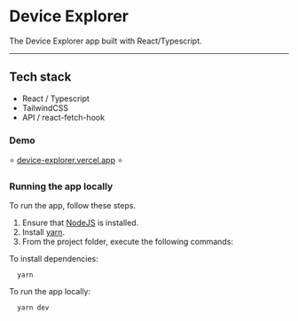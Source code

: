 # Device Explorer

The Device Explorer app built with React/Typescript.

<hr />

[build-badge]: https://img.shields.io/github/deployments/alangenfelds/device-explorer/production?label=vercel&logoColor=vercel
[build]: https://github.com/alangenfelds/device-explorer/deployments

## Tech stack

- React / Typescript
- TailwindCSS
- API / react-fetch-hook

### Demo

:star: [device-explorer.vercel.app](https://device-explorer.vercel.app/) :star:

### Running the app locally

To run the app, follow these steps.

1. Ensure that [NodeJS](http://nodejs.org/) is installed.
2. Install [yarn](https://classic.yarnpkg.com/en/docs/install/#windows-stable/).
3. From the project folder, execute the following commands:

To install dependencies:

```shell
  yarn
```

To run the app locally:

```shell
  yarn dev
```
